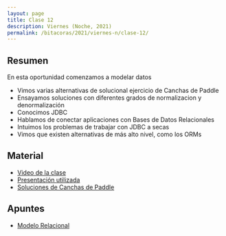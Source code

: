 ```yaml
---
layout: page
title: Clase 12
description: Viernes (Noche, 2021)
permalink: /bitacoras/2021/viernes-n/clase-12/
---
```




## Resumen

En esta oportunidad comenzamos a modelar datos
- Vimos varias alternativas de solucional ejercicio de Canchas de Paddle
- Ensayamos soluciones con diferentes grados de normalizacion y denormalización
- Conocimos JDBC
- Hablamos de conectar aplicaciones con Bases de Datos Relacionales
- Intuimos los problemas de trabajar con JDBC a secas
- Vimos que existen alternativas de más alto nivel, como los ORMs

## Material

- [Video de la clase](https://us02web.zoom.us/rec/share/RNdOaL08fS4fObZg0uBw-84jQDu0lP26buN98X57jd4O6mSsTTtyFmliKqpLngQM.qlT1YR10UIl_879I?startTime=1598652358000)
- [Presentación utilizada](https://docs.google.com/presentation/d/1RwCtcTtJNCmiSpORiNeDvrtKN2p3wd6aNbRrH0sF-QI/edit?usp=sharing)
- [Soluciones de Canchas de Paddle](https://drive.google.com/file/d/1pzfjfZusgj9IGdA2Mw7gXYeJWIHnr2Qf/view?usp=sharing)

## Apuntes

- [Modelo Relacional](https://docs.google.com/document/d/1uF3yoYIFmLxTH5ZJoT9I3cc5TW9b-H3BqZJbLudKBcA/edit#heading=h.aa3gqw2dds4m)
